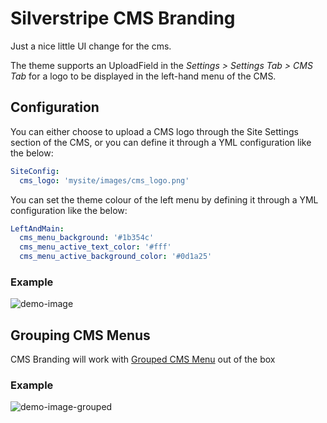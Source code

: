# Silverstripe CMS Branding

Just a nice little UI change for the cms.

The theme supports an UploadField in the *Settings > Settings Tab > CMS Tab* for a logo to be displayed in the left-hand menu of the CMS.

## Configuration

You can either choose to upload a CMS logo through the Site Settings section of the CMS, or you can define it through a YML configuration like the below:

```yml
SiteConfig:
  cms_logo: 'mysite/images/cms_logo.png'
```

You can set the theme colour of the left menu by defining it through a YML configuration like the below:

```yml
LeftAndMain:
  cms_menu_background: '#1b354c'
  cms_menu_active_text_color: '#fff'
  cms_menu_active_background_color: '#0d1a25'
```

### Example

![demo-image](https://cloud.githubusercontent.com/assets/1136811/9029315/c9cb7eea-39e5-11e5-8948-9acb16ce3df9.jpg)

## Grouping CMS Menus

CMS Branding will work with [Grouped CMS Menu](https://github.com/silverstripe-australia/silverstripe-grouped-cms-menu)
out of the box

### Example
![demo-image-grouped](https://cloud.githubusercontent.com/assets/1136811/9029316/c9cffcfe-39e5-11e5-86d8-47e5dbd7e962.jpg)
